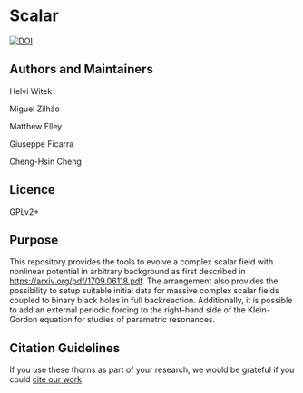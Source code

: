 # Scalar

[![DOI](https://zenodo.org/badge/DOI/10.5281/zenodo.3565474.svg)](https://doi.org/10.5281/zenodo.3565474)


## Authors and Maintainers

Helvi Witek

Miguel Zilhão

Matthew Elley

Giuseppe Ficarra

Cheng-Hsin Cheng

## Licence

GPLv2+


## Purpose

This repository provides the tools to evolve a complex scalar field with nonlinear potential in arbitrary background as first described in <https://arxiv.org/pdf/1709.06118.pdf>. The arrangement also provides the possibility to setup suitable initial data for massive complex scalar fields coupled to binary black holes in full backreaction. Additionally, it is possible to add an external periodic forcing to the right-hand side of the Klein-Gordon equation for studies of parametric resonances.

## Citation Guidelines

If you use these thorns as part of your research, we would be grateful if you
could [cite our work](https://bitbucket.org/canuda/scalar/src/master/manifest/canuda_scalar.bib).
